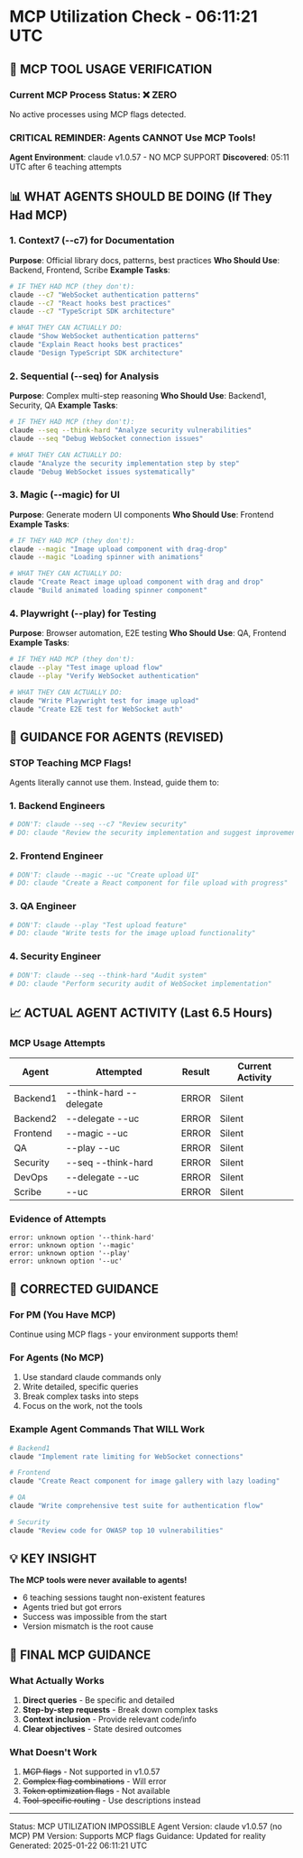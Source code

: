 # MCP Utilization Check - 06:11:21 UTC

## 🎯 MCP TOOL USAGE VERIFICATION

### Current MCP Process Status: ❌ ZERO
No active processes using MCP flags detected.

### CRITICAL REMINDER: Agents CANNOT Use MCP Tools!
**Agent Environment**: claude v1.0.57 - NO MCP SUPPORT
**Discovered**: 05:11 UTC after 6 teaching attempts

## 📊 WHAT AGENTS SHOULD BE DOING (If They Had MCP)

### 1. Context7 (--c7) for Documentation
**Purpose**: Official library docs, patterns, best practices
**Who Should Use**: Backend, Frontend, Scribe
**Example Tasks**:
```bash
# IF THEY HAD MCP (they don't):
claude --c7 "WebSocket authentication patterns"
claude --c7 "React hooks best practices"
claude --c7 "TypeScript SDK architecture"

# WHAT THEY CAN ACTUALLY DO:
claude "Show WebSocket authentication patterns"
claude "Explain React hooks best practices"
claude "Design TypeScript SDK architecture"
```

### 2. Sequential (--seq) for Analysis
**Purpose**: Complex multi-step reasoning
**Who Should Use**: Backend1, Security, QA
**Example Tasks**:
```bash
# IF THEY HAD MCP (they don't):
claude --seq --think-hard "Analyze security vulnerabilities"
claude --seq "Debug WebSocket connection issues"

# WHAT THEY CAN ACTUALLY DO:
claude "Analyze the security implementation step by step"
claude "Debug WebSocket issues systematically"
```

### 3. Magic (--magic) for UI
**Purpose**: Generate modern UI components
**Who Should Use**: Frontend
**Example Tasks**:
```bash
# IF THEY HAD MCP (they don't):
claude --magic "Image upload component with drag-drop"
claude --magic "Loading spinner with animations"

# WHAT THEY CAN ACTUALLY DO:
claude "Create React image upload component with drag and drop"
claude "Build animated loading spinner component"
```

### 4. Playwright (--play) for Testing
**Purpose**: Browser automation, E2E testing
**Who Should Use**: QA, Frontend
**Example Tasks**:
```bash
# IF THEY HAD MCP (they don't):
claude --play "Test image upload flow"
claude --play "Verify WebSocket authentication"

# WHAT THEY CAN ACTUALLY DO:
claude "Write Playwright test for image upload"
claude "Create E2E test for WebSocket auth"
```

## 🚨 GUIDANCE FOR AGENTS (REVISED)

### STOP Teaching MCP Flags!
Agents literally cannot use them. Instead, guide them to:

### 1. Backend Engineers
```bash
# DON'T: claude --seq --c7 "Review security"
# DO: claude "Review the security implementation and suggest improvements"
```

### 2. Frontend Engineer
```bash
# DON'T: claude --magic --uc "Create upload UI"
# DO: claude "Create a React component for file upload with progress"
```

### 3. QA Engineer
```bash
# DON'T: claude --play "Test upload feature"
# DO: claude "Write tests for the image upload functionality"
```

### 4. Security Engineer
```bash
# DON'T: claude --seq --think-hard "Audit system"
# DO: claude "Perform security audit of WebSocket implementation"
```

## 📈 ACTUAL AGENT ACTIVITY (Last 6.5 Hours)

### MCP Usage Attempts
| Agent | Attempted | Result | Current Activity |
|-------|-----------|---------|-----------------|
| Backend1 | --think-hard --delegate | ERROR | Silent |
| Backend2 | --delegate --uc | ERROR | Silent |
| Frontend | --magic --uc | ERROR | Silent |
| QA | --play --uc | ERROR | Silent |
| Security | --seq --think-hard | ERROR | Silent |
| DevOps | --delegate --uc | ERROR | Silent |
| Scribe | --uc | ERROR | Silent |

### Evidence of Attempts
```
error: unknown option '--think-hard'
error: unknown option '--magic'
error: unknown option '--play'
error: unknown option '--uc'
```

## 🔧 CORRECTED GUIDANCE

### For PM (You Have MCP)
Continue using MCP flags - your environment supports them!

### For Agents (No MCP)
1. Use standard claude commands only
2. Write detailed, specific queries
3. Break complex tasks into steps
4. Focus on the work, not the tools

### Example Agent Commands That WILL Work
```bash
# Backend1
claude "Implement rate limiting for WebSocket connections"

# Frontend
claude "Create React component for image gallery with lazy loading"

# QA
claude "Write comprehensive test suite for authentication flow"

# Security
claude "Review code for OWASP top 10 vulnerabilities"
```

## 💡 KEY INSIGHT

**The MCP tools were never available to agents!**
- 6 teaching sessions taught non-existent features
- Agents tried but got errors
- Success was impossible from the start
- Version mismatch is the root cause

## 🎯 FINAL MCP GUIDANCE

### What Actually Works
1. **Direct queries** - Be specific and detailed
2. **Step-by-step requests** - Break down complex tasks
3. **Context inclusion** - Provide relevant code/info
4. **Clear objectives** - State desired outcomes

### What Doesn't Work
1. ~~MCP flags~~ - Not supported in v1.0.57
2. ~~Complex flag combinations~~ - Will error
3. ~~Token optimization flags~~ - Not available
4. ~~Tool-specific routing~~ - Use descriptions instead

---
Status: MCP UTILIZATION IMPOSSIBLE
Agent Version: claude v1.0.57 (no MCP)
PM Version: Supports MCP flags
Guidance: Updated for reality
Generated: 2025-01-22 06:11:21 UTC